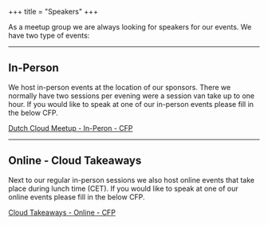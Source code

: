 +++
title = "Speakers"
+++

As a meetup group we are always looking for speakers for our events. We have two type of events:

---

## In-Person

We host in-person events at the location of our sponsors. There we normally have two sessions per evening were a session van take up to one hour.
If you would like to speak at one of our in-person events please fill in the below CFP.

[Dutch Cloud Meetup - In-Peron - CFP ](https://sessionize.com/dutch-cloud-meetup7761/)

---

## Online - Cloud Takeaways
Next to our regular in-person sessions we also host online events that take place during lunch time (CET).
If you would like to speak at one of our online events please fill in the below CFP.

[Cloud Takeaways - Online - CFP ](https://sessionize.com/cloud-takeaways/)
